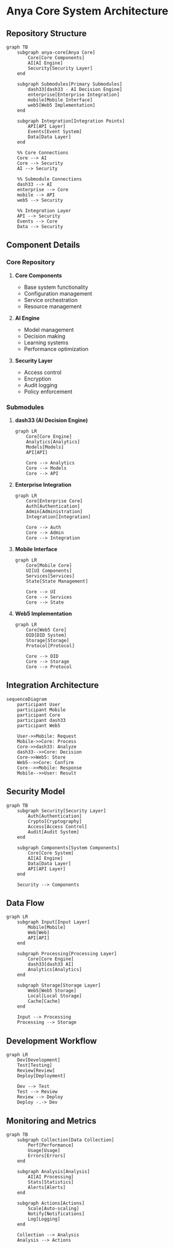 # Anya Core System Architecture

## Repository Structure

```mermaid
graph TB
    subgraph anya-core[Anya Core]
        Core[Core Components]
        AI[AI Engine]
        Security[Security Layer]
    end

    subgraph Submodules[Primary Submodules]
        dash33[dash33 - AI Decision Engine]
        enterprise[Enterprise Integration]
        mobile[Mobile Interface]
        web5[Web5 Implementation]
    end

    subgraph Integration[Integration Points]
        API[API Layer]
        Events[Event System]
        Data[Data Layer]
    end

    %% Core Connections
    Core --> AI
    Core --> Security
    AI --> Security

    %% Submodule Connections
    dash33 --> AI
    enterprise --> Core
    mobile --> API
    web5 --> Security

    %% Integration Layer
    API --> Security
    Events --> Core
    Data --> Security
```

## Component Details

### Core Repository
1. **Core Components**
   - Base system functionality
   - Configuration management
   - Service orchestration
   - Resource management

2. **AI Engine**
   - Model management
   - Decision making
   - Learning systems
   - Performance optimization

3. **Security Layer**
   - Access control
   - Encryption
   - Audit logging
   - Policy enforcement

### Submodules

1. **dash33 (AI Decision Engine)**
   ```mermaid
   graph LR
       Core[Core Engine]
       Analytics[Analytics]
       Models[Models]
       API[API]

       Core --> Analytics
       Core --> Models
       Core --> API
   ```

2. **Enterprise Integration**
   ```mermaid
   graph LR
       Core[Enterprise Core]
       Auth[Authentication]
       Admin[Administration]
       Integration[Integration]

       Core --> Auth
       Core --> Admin
       Core --> Integration
   ```

3. **Mobile Interface**
   ```mermaid
   graph LR
       Core[Mobile Core]
       UI[UI Components]
       Services[Services]
       State[State Management]

       Core --> UI
       Core --> Services
       Core --> State
   ```

4. **Web5 Implementation**
   ```mermaid
   graph LR
       Core[Web5 Core]
       DID[DID System]
       Storage[Storage]
       Protocol[Protocol]

       Core --> DID
       Core --> Storage
       Core --> Protocol
   ```

## Integration Architecture

```mermaid
sequenceDiagram
    participant User
    participant Mobile
    participant Core
    participant dash33
    participant Web5

    User->>Mobile: Request
    Mobile->>Core: Process
    Core->>dash33: Analyze
    dash33-->>Core: Decision
    Core->>Web5: Store
    Web5-->>Core: Confirm
    Core-->>Mobile: Response
    Mobile-->>User: Result
```

## Security Model

```mermaid
graph TB
    subgraph Security[Security Layer]
        Auth[Authentication]
        Crypto[Cryptography]
        Access[Access Control]
        Audit[Audit System]
    end

    subgraph Components[System Components]
        Core[Core System]
        AI[AI Engine]
        Data[Data Layer]
        API[API Layer]
    end

    Security --> Components
```

## Data Flow

```mermaid
graph LR
    subgraph Input[Input Layer]
        Mobile[Mobile]
        Web[Web]
        API[API]
    end

    subgraph Processing[Processing Layer]
        Core[Core Engine]
        dash33[dash33 AI]
        Analytics[Analytics]
    end

    subgraph Storage[Storage Layer]
        Web5[Web5 Storage]
        Local[Local Storage]
        Cache[Cache]
    end

    Input --> Processing
    Processing --> Storage
```

## Development Workflow

```mermaid
graph LR
    Dev[Development]
    Test[Testing]
    Review[Review]
    Deploy[Deployment]

    Dev --> Test
    Test --> Review
    Review --> Deploy
    Deploy -.-> Dev
```

## Monitoring and Metrics

```mermaid
graph TB
    subgraph Collection[Data Collection]
        Perf[Performance]
        Usage[Usage]
        Errors[Errors]
    end

    subgraph Analysis[Analysis]
        AI[AI Processing]
        Stats[Statistics]
        Alerts[Alerts]
    end

    subgraph Actions[Actions]
        Scale[Auto-scaling]
        Notify[Notifications]
        Log[Logging]
    end

    Collection --> Analysis
    Analysis --> Actions
```
